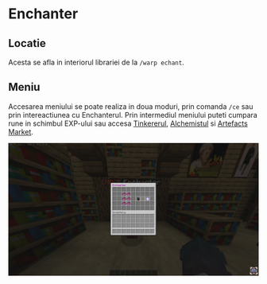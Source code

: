 # Enchanter

## Locatie

Acesta se afla in interiorul librariei de la `/warp echant`.

## Meniu

Accesarea meniului se poate realiza in doua moduri, prin comanda `/ce` sau prin intereactiunea cu Enchanterul. Prin intermediul meniului puteti cumpara rune in schimbul EXP-ului sau accesa [Tinkererul](https://wiki.royalsaga.net/survival/rune/tinkerer), [Alchemistul](https://wiki.royalsaga.net/survival/rune/alchemist) si [Artefacts Market](https://wiki.royalsaga.net/survival/rune/artefacts-market).

![](../../.gitbook/assets/enchanter.png)





